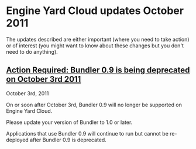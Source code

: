 # Engine Yard Cloud updates October 2011

The updates described are either important (where you need to take action) or of interest (you might want to know about these changes but you don't need to do anything). 


<a href=#update1><h2 id="update1">Action Required: Bundler 0.9 is being deprecated on October 3rd 2011</h2></a>

October 3rd, 2011

On or soon after October 3rd, Bundler 0.9 will no longer be supported on Engine Yard Cloud. 

Please update your version of Bundler to 1.0 or later.

Applications that use Bundler 0.9 will continue to run but cannot be re-deployed after Bundler 0.9 is deprecated. 




[1]: #update1        "update1"
[2]: #update2        "update2"
[3]: #update3        "update3"
[4]: #update4        "update4"
[5]: #update5        "update5"
[6]: #update6        "update6"
[7]: #update7        "update7"
[8]: #update8        "update8"
[9]: #update9        "update9"
[10]: #update10        "update10"
[11]: #update11        "update11"
[12]: #update12        "update12"
[13]: #update13        "update13"
[14]: #update14        "update14"
[15]: #update15        "update15"
[16]: #update16        "update16"
[17]: #update17        "update17"